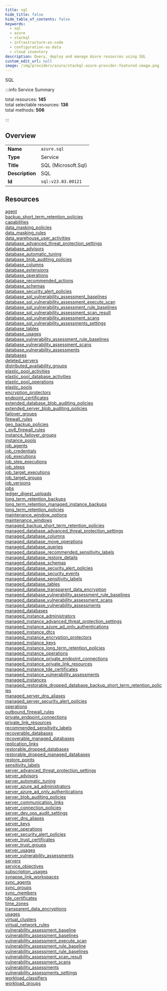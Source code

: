```yaml
---
title: sql
hide_title: false
hide_table_of_contents: false
keywords:
  - sql
  - azure
  - stackql
  - infrastructure-as-code
  - configuration-as-data
  - cloud inventory
description: Query, deploy and manage Azure resources using SQL
custom_edit_url: null
image: /img/providers/azure/stackql-azure-provider-featured-image.png
---
```

SQL  
    
:::info Service Summary

<div class="row">
<div class="providerDocColumn">
<span>total resources:&nbsp;<b>145</b></span><br />
<span>total selectable resources:&nbsp;<b>136</b></span><br />
<span>total methods:&nbsp;<b>506</b></span><br />
</div>
</div>

:::

## Overview
<table><tbody>
<tr><td><b>Name</b></td><td><code>azure.sql</code></td></tr>
<tr><td><b>Type</b></td><td>Service</td></tr>
<tr><td><b>Title</b></td><td>SQL (Microsoft.Sql)</td></tr>
<tr><td><b>Description</b></td><td>SQL</td></tr>
<tr><td><b>Id</b></td><td><code>sql:v23.03.00121</code></td></tr>
</tbody></table>

## Resources
<div class="row">
<div class="providerDocColumn">
<a href="/providers/azure/sql/agent/">agent</a><br />
<a href="/providers/azure/sql/backup_short_term_retention_policies/">backup_short_term_retention_policies</a><br />
<a href="/providers/azure/sql/capabilities/">capabilities</a><br />
<a href="/providers/azure/sql/data_masking_policies/">data_masking_policies</a><br />
<a href="/providers/azure/sql/data_masking_rules/">data_masking_rules</a><br />
<a href="/providers/azure/sql/data_warehouse_user_activities/">data_warehouse_user_activities</a><br />
<a href="/providers/azure/sql/database_advanced_threat_protection_settings/">database_advanced_threat_protection_settings</a><br />
<a href="/providers/azure/sql/database_advisors/">database_advisors</a><br />
<a href="/providers/azure/sql/database_automatic_tuning/">database_automatic_tuning</a><br />
<a href="/providers/azure/sql/database_blob_auditing_policies/">database_blob_auditing_policies</a><br />
<a href="/providers/azure/sql/database_columns/">database_columns</a><br />
<a href="/providers/azure/sql/database_extensions/">database_extensions</a><br />
<a href="/providers/azure/sql/database_operations/">database_operations</a><br />
<a href="/providers/azure/sql/database_recommended_actions/">database_recommended_actions</a><br />
<a href="/providers/azure/sql/database_schemas/">database_schemas</a><br />
<a href="/providers/azure/sql/database_security_alert_policies/">database_security_alert_policies</a><br />
<a href="/providers/azure/sql/database_sql_vulnerability_assessment_baselines/">database_sql_vulnerability_assessment_baselines</a><br />
<a href="/providers/azure/sql/database_sql_vulnerability_assessment_execute_scan/">database_sql_vulnerability_assessment_execute_scan</a><br />
<a href="/providers/azure/sql/database_sql_vulnerability_assessment_rule_baselines/">database_sql_vulnerability_assessment_rule_baselines</a><br />
<a href="/providers/azure/sql/database_sql_vulnerability_assessment_scan_result/">database_sql_vulnerability_assessment_scan_result</a><br />
<a href="/providers/azure/sql/database_sql_vulnerability_assessment_scans/">database_sql_vulnerability_assessment_scans</a><br />
<a href="/providers/azure/sql/database_sql_vulnerability_assessments_settings/">database_sql_vulnerability_assessments_settings</a><br />
<a href="/providers/azure/sql/database_tables/">database_tables</a><br />
<a href="/providers/azure/sql/database_usages/">database_usages</a><br />
<a href="/providers/azure/sql/database_vulnerability_assessment_rule_baselines/">database_vulnerability_assessment_rule_baselines</a><br />
<a href="/providers/azure/sql/database_vulnerability_assessment_scans/">database_vulnerability_assessment_scans</a><br />
<a href="/providers/azure/sql/database_vulnerability_assessments/">database_vulnerability_assessments</a><br />
<a href="/providers/azure/sql/databases/">databases</a><br />
<a href="/providers/azure/sql/deleted_servers/">deleted_servers</a><br />
<a href="/providers/azure/sql/distributed_availability_groups/">distributed_availability_groups</a><br />
<a href="/providers/azure/sql/elastic_pool_activities/">elastic_pool_activities</a><br />
<a href="/providers/azure/sql/elastic_pool_database_activities/">elastic_pool_database_activities</a><br />
<a href="/providers/azure/sql/elastic_pool_operations/">elastic_pool_operations</a><br />
<a href="/providers/azure/sql/elastic_pools/">elastic_pools</a><br />
<a href="/providers/azure/sql/encryption_protectors/">encryption_protectors</a><br />
<a href="/providers/azure/sql/endpoint_certificates/">endpoint_certificates</a><br />
<a href="/providers/azure/sql/extended_database_blob_auditing_policies/">extended_database_blob_auditing_policies</a><br />
<a href="/providers/azure/sql/extended_server_blob_auditing_policies/">extended_server_blob_auditing_policies</a><br />
<a href="/providers/azure/sql/failover_groups/">failover_groups</a><br />
<a href="/providers/azure/sql/firewall_rules/">firewall_rules</a><br />
<a href="/providers/azure/sql/geo_backup_policies/">geo_backup_policies</a><br />
<a href="/providers/azure/sql/i_pv6_firewall_rules/">i_pv6_firewall_rules</a><br />
<a href="/providers/azure/sql/instance_failover_groups/">instance_failover_groups</a><br />
<a href="/providers/azure/sql/instance_pools/">instance_pools</a><br />
<a href="/providers/azure/sql/job_agents/">job_agents</a><br />
<a href="/providers/azure/sql/job_credentials/">job_credentials</a><br />
<a href="/providers/azure/sql/job_executions/">job_executions</a><br />
<a href="/providers/azure/sql/job_step_executions/">job_step_executions</a><br />
<a href="/providers/azure/sql/job_steps/">job_steps</a><br />
<a href="/providers/azure/sql/job_target_executions/">job_target_executions</a><br />
<a href="/providers/azure/sql/job_target_groups/">job_target_groups</a><br />
<a href="/providers/azure/sql/job_versions/">job_versions</a><br />
<a href="/providers/azure/sql/jobs/">jobs</a><br />
<a href="/providers/azure/sql/ledger_digest_uploads/">ledger_digest_uploads</a><br />
<a href="/providers/azure/sql/long_term_retention_backups/">long_term_retention_backups</a><br />
<a href="/providers/azure/sql/long_term_retention_managed_instance_backups/">long_term_retention_managed_instance_backups</a><br />
<a href="/providers/azure/sql/long_term_retention_policies/">long_term_retention_policies</a><br />
<a href="/providers/azure/sql/maintenance_window_options/">maintenance_window_options</a><br />
<a href="/providers/azure/sql/maintenance_windows/">maintenance_windows</a><br />
<a href="/providers/azure/sql/managed_backup_short_term_retention_policies/">managed_backup_short_term_retention_policies</a><br />
<a href="/providers/azure/sql/managed_database_advanced_threat_protection_settings/">managed_database_advanced_threat_protection_settings</a><br />
<a href="/providers/azure/sql/managed_database_columns/">managed_database_columns</a><br />
<a href="/providers/azure/sql/managed_database_move_operations/">managed_database_move_operations</a><br />
<a href="/providers/azure/sql/managed_database_queries/">managed_database_queries</a><br />
<a href="/providers/azure/sql/managed_database_recommended_sensitivity_labels/">managed_database_recommended_sensitivity_labels</a><br />
<a href="/providers/azure/sql/managed_database_restore_details/">managed_database_restore_details</a><br />
<a href="/providers/azure/sql/managed_database_schemas/">managed_database_schemas</a><br />
<a href="/providers/azure/sql/managed_database_security_alert_policies/">managed_database_security_alert_policies</a><br />
<a href="/providers/azure/sql/managed_database_security_events/">managed_database_security_events</a><br />
<a href="/providers/azure/sql/managed_database_sensitivity_labels/">managed_database_sensitivity_labels</a><br />
<a href="/providers/azure/sql/managed_database_tables/">managed_database_tables</a><br />
<a href="/providers/azure/sql/managed_database_transparent_data_encryption/">managed_database_transparent_data_encryption</a><br />
<a href="/providers/azure/sql/managed_database_vulnerability_assessment_rule_baselines/">managed_database_vulnerability_assessment_rule_baselines</a><br />
</div>
<div class="providerDocColumn">
<a href="/providers/azure/sql/managed_database_vulnerability_assessment_scans/">managed_database_vulnerability_assessment_scans</a><br />
<a href="/providers/azure/sql/managed_database_vulnerability_assessments/">managed_database_vulnerability_assessments</a><br />
<a href="/providers/azure/sql/managed_databases/">managed_databases</a><br />
<a href="/providers/azure/sql/managed_instance_administrators/">managed_instance_administrators</a><br />
<a href="/providers/azure/sql/managed_instance_advanced_threat_protection_settings/">managed_instance_advanced_threat_protection_settings</a><br />
<a href="/providers/azure/sql/managed_instance_azure_ad_only_authentications/">managed_instance_azure_ad_only_authentications</a><br />
<a href="/providers/azure/sql/managed_instance_dtcs/">managed_instance_dtcs</a><br />
<a href="/providers/azure/sql/managed_instance_encryption_protectors/">managed_instance_encryption_protectors</a><br />
<a href="/providers/azure/sql/managed_instance_keys/">managed_instance_keys</a><br />
<a href="/providers/azure/sql/managed_instance_long_term_retention_policies/">managed_instance_long_term_retention_policies</a><br />
<a href="/providers/azure/sql/managed_instance_operations/">managed_instance_operations</a><br />
<a href="/providers/azure/sql/managed_instance_private_endpoint_connections/">managed_instance_private_endpoint_connections</a><br />
<a href="/providers/azure/sql/managed_instance_private_link_resources/">managed_instance_private_link_resources</a><br />
<a href="/providers/azure/sql/managed_instance_tde_certificates/">managed_instance_tde_certificates</a><br />
<a href="/providers/azure/sql/managed_instance_vulnerability_assessments/">managed_instance_vulnerability_assessments</a><br />
<a href="/providers/azure/sql/managed_instances/">managed_instances</a><br />
<a href="/providers/azure/sql/managed_restorable_dropped_database_backup_short_term_retention_policies/">managed_restorable_dropped_database_backup_short_term_retention_policies</a><br />
<a href="/providers/azure/sql/managed_server_dns_aliases/">managed_server_dns_aliases</a><br />
<a href="/providers/azure/sql/managed_server_security_alert_policies/">managed_server_security_alert_policies</a><br />
<a href="/providers/azure/sql/operations/">operations</a><br />
<a href="/providers/azure/sql/outbound_firewall_rules/">outbound_firewall_rules</a><br />
<a href="/providers/azure/sql/private_endpoint_connections/">private_endpoint_connections</a><br />
<a href="/providers/azure/sql/private_link_resources/">private_link_resources</a><br />
<a href="/providers/azure/sql/recommended_sensitivity_labels/">recommended_sensitivity_labels</a><br />
<a href="/providers/azure/sql/recoverable_databases/">recoverable_databases</a><br />
<a href="/providers/azure/sql/recoverable_managed_databases/">recoverable_managed_databases</a><br />
<a href="/providers/azure/sql/replication_links/">replication_links</a><br />
<a href="/providers/azure/sql/restorable_dropped_databases/">restorable_dropped_databases</a><br />
<a href="/providers/azure/sql/restorable_dropped_managed_databases/">restorable_dropped_managed_databases</a><br />
<a href="/providers/azure/sql/restore_points/">restore_points</a><br />
<a href="/providers/azure/sql/sensitivity_labels/">sensitivity_labels</a><br />
<a href="/providers/azure/sql/server_advanced_threat_protection_settings/">server_advanced_threat_protection_settings</a><br />
<a href="/providers/azure/sql/server_advisors/">server_advisors</a><br />
<a href="/providers/azure/sql/server_automatic_tuning/">server_automatic_tuning</a><br />
<a href="/providers/azure/sql/server_azure_ad_administrators/">server_azure_ad_administrators</a><br />
<a href="/providers/azure/sql/server_azure_ad_only_authentications/">server_azure_ad_only_authentications</a><br />
<a href="/providers/azure/sql/server_blob_auditing_policies/">server_blob_auditing_policies</a><br />
<a href="/providers/azure/sql/server_communication_links/">server_communication_links</a><br />
<a href="/providers/azure/sql/server_connection_policies/">server_connection_policies</a><br />
<a href="/providers/azure/sql/server_dev_ops_audit_settings/">server_dev_ops_audit_settings</a><br />
<a href="/providers/azure/sql/server_dns_aliases/">server_dns_aliases</a><br />
<a href="/providers/azure/sql/server_keys/">server_keys</a><br />
<a href="/providers/azure/sql/server_operations/">server_operations</a><br />
<a href="/providers/azure/sql/server_security_alert_policies/">server_security_alert_policies</a><br />
<a href="/providers/azure/sql/server_trust_certificates/">server_trust_certificates</a><br />
<a href="/providers/azure/sql/server_trust_groups/">server_trust_groups</a><br />
<a href="/providers/azure/sql/server_usages/">server_usages</a><br />
<a href="/providers/azure/sql/server_vulnerability_assessments/">server_vulnerability_assessments</a><br />
<a href="/providers/azure/sql/servers/">servers</a><br />
<a href="/providers/azure/sql/service_objectives/">service_objectives</a><br />
<a href="/providers/azure/sql/subscription_usages/">subscription_usages</a><br />
<a href="/providers/azure/sql/synapse_link_workspaces/">synapse_link_workspaces</a><br />
<a href="/providers/azure/sql/sync_agents/">sync_agents</a><br />
<a href="/providers/azure/sql/sync_groups/">sync_groups</a><br />
<a href="/providers/azure/sql/sync_members/">sync_members</a><br />
<a href="/providers/azure/sql/tde_certificates/">tde_certificates</a><br />
<a href="/providers/azure/sql/time_zones/">time_zones</a><br />
<a href="/providers/azure/sql/transparent_data_encryptions/">transparent_data_encryptions</a><br />
<a href="/providers/azure/sql/usages/">usages</a><br />
<a href="/providers/azure/sql/virtual_clusters/">virtual_clusters</a><br />
<a href="/providers/azure/sql/virtual_network_rules/">virtual_network_rules</a><br />
<a href="/providers/azure/sql/vulnerability_assessment_baseline/">vulnerability_assessment_baseline</a><br />
<a href="/providers/azure/sql/vulnerability_assessment_baselines/">vulnerability_assessment_baselines</a><br />
<a href="/providers/azure/sql/vulnerability_assessment_execute_scan/">vulnerability_assessment_execute_scan</a><br />
<a href="/providers/azure/sql/vulnerability_assessment_rule_baseline/">vulnerability_assessment_rule_baseline</a><br />
<a href="/providers/azure/sql/vulnerability_assessment_rule_baselines/">vulnerability_assessment_rule_baselines</a><br />
<a href="/providers/azure/sql/vulnerability_assessment_scan_result/">vulnerability_assessment_scan_result</a><br />
<a href="/providers/azure/sql/vulnerability_assessment_scans/">vulnerability_assessment_scans</a><br />
<a href="/providers/azure/sql/vulnerability_assessments/">vulnerability_assessments</a><br />
<a href="/providers/azure/sql/vulnerability_assessments_settings/">vulnerability_assessments_settings</a><br />
<a href="/providers/azure/sql/workload_classifiers/">workload_classifiers</a><br />
<a href="/providers/azure/sql/workload_groups/">workload_groups</a><br />
</div>
</div>
